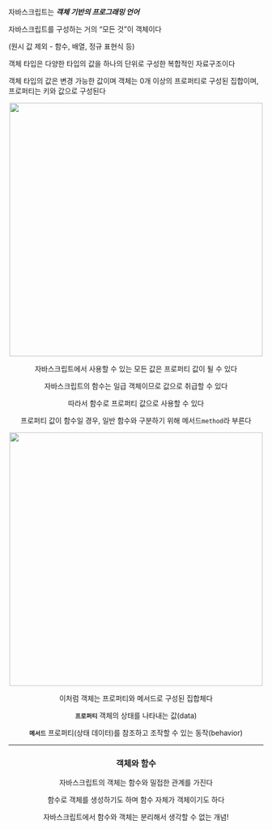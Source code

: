 자바스크립트는  ***객체 기반의 프로그래밍 언어***

자바스크립트를 구성하는 거의 “모든 것”이 객체이다

(원시 값 제외 - 함수, 배열, 정규 표현식 등)

객체 타입은 다양한 타입의 값을 하나의 단위로 구성한 복합적인 자료구조이다

객체 타입의 값은 변경 가능한 값이며 객체는 0개 이상의 프로퍼티로 구성된 집합이며, 프로퍼티는 키와 값으로 구성된다

<div align="center">
    <img src="" width="500">
</dic>

자바스크립트에서 사용할 수 있는 모든 값은 프로퍼티 값이 될 수 있다

자바스크립트의 함수는 일급 객체이므로 값으로 취급할 수 있다

따라서 함수로 프로퍼티 값으로 사용할 수 있다

프로퍼티 값이 함수일 경우, 일반 함수와 구분하기 위해 메서드`method`라 부른다

<div align="center">
    <img src="" width="500">
</dic>

이처럼 객체는 프로퍼티와 메서드로 구성된 집합체다

**`프로퍼티`**  객체의 상태를 나타내는 값(data)

**`메서드`** 프로퍼티(상태 데이터)를 참조하고 조작할 수 있는 동작(behavior)

---

### 객체와 함수

자바스크립트의 객체는 함수와 밀접한 관계를 가진다

함수로 객체를 생성하기도 하며 함수 자체가 객체이기도 하다

자바스크립트에서 함수와 객체는 분리해서 생각할 수 없는 개념!